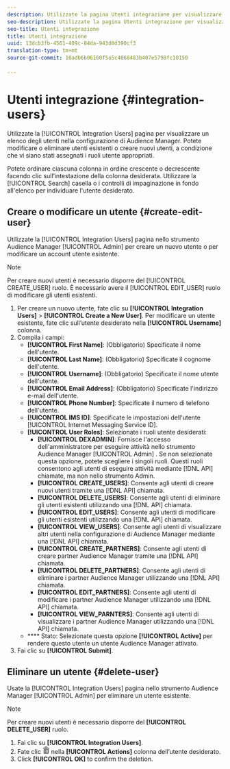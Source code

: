 ```yaml
---
description: Utilizzate la pagina Utenti integrazione per visualizzare un elenco degli utenti nella configurazione di Audience Manager. Potete modificare o eliminare utenti esistenti o creare nuovi utenti, a condizione che vi siano stati assegnati i ruoli utente appropriati.
seo-description: Utilizzate la pagina Utenti integrazione per visualizzare un elenco degli utenti nella configurazione di Audience Manager. Potete modificare o eliminare utenti esistenti o creare nuovi utenti, a condizione che vi siano stati assegnati i ruoli utente appropriati.
seo-title: Utenti integrazione
title: Utenti integrazione
uuid: 13dcb3fb-4561-409c-84da-943d0d390cf3
translation-type: tm+mt
source-git-commit: 10adb6b06160f5a5c4068483b407e5798fc10150

---
```



# Utenti integrazione {#integration-users}

Utilizzate la [!UICONTROL Integration Users] pagina per visualizzare un elenco degli utenti nella configurazione di Audience Manager. Potete modificare o eliminare utenti esistenti o creare nuovi utenti, a condizione che vi siano stati assegnati i ruoli utente appropriati.

<!-- c_integration_users.xml -->

Potete ordinare ciascuna colonna in ordine crescente o decrescente facendo clic sull’intestazione della colonna desiderata.
Utilizzare la [!UICONTROL Search] casella o i controlli di impaginazione in fondo all'elenco per individuare l'utente desiderato.

## Creare o modificare un utente {#create-edit-user}

Utilizzate la [!UICONTROL Integration Users] pagina nello strumento Audience Manager [!UICONTROL Admin] per creare un nuovo utente o per modificare un account utente esistente.

<!-- t_create_user.xml -->

>[!NOTE]
>
>Per creare nuovi utenti è necessario disporre del [!UICONTROL CREATE_USER] ruolo. È necessario avere il [!UICONTROL EDIT_USER] ruolo di modificare gli utenti esistenti.

1. Per creare un nuovo utente, fate clic su **[!UICONTROL Integration Users]** &gt; **[!UICONTROL Create a New User]**. Per modificare un utente esistente, fate clic sull’utente desiderato nella **[!UICONTROL Username]** colonna.
2. Compila i campi:
   * **[!UICONTROL First Name]**: (Obbligatorio) Specificate il nome dell'utente.
   * **[!UICONTROL Last Name]**: (Obbligatorio) Specificate il cognome dell'utente.
   * **[!UICONTROL Username]**: (Obbligatorio) Specificate il nome utente dell'utente.
   * **[!UICONTROL Email Address]**: (Obbligatorio) Specificate l'indirizzo e-mail dell'utente.
   * **[!UICONTROL Phone Number]**: Specificate il numero di telefono dell'utente.
   * **[!UICONTROL IMS ID]**: Specificate le impostazioni dell'utente [!UICONTROL Internet Messaging Service ID].
   * **[!UICONTROL User Roles]**: Selezionate i ruoli utente desiderati:
      * **[!UICONTROL DEXADMIN]**: Fornisce l'accesso dell'amministratore per eseguire attività nello strumento Audience Manager [!UICONTROL Admin] . Se non selezionate questa opzione, potete scegliere i singoli ruoli. Questi ruoli consentono agli utenti di eseguire attività mediante [!DNL API] chiamate, ma non nello strumento Admin.
      * **[!UICONTROL CREATE_USERS]**: Consente agli utenti di creare nuovi utenti tramite una [!DNL API] chiamata.
      * **[!UICONTROL DELETE_USERS]**: Consente agli utenti di eliminare gli utenti esistenti utilizzando una [!DNL API] chiamata.
      * **[!UICONTROL EDIT_USERS]**: Consente agli utenti di modificare gli utenti esistenti utilizzando una [!DNL API] chiamata.
      * **[!UICONTROL VIEW_USERS]**: Consente agli utenti di visualizzare altri utenti nella configurazione di Audience Manager mediante una [!DNL API] chiamata.
      * **[!UICONTROL CREATE_PARTNERS]**: Consente agli utenti di creare partner Audience Manager tramite una [!DNL API] chiamata.
      * **[!UICONTROL DELETE_PARTNERS]**: Consente agli utenti di eliminare i partner Audience Manager utilizzando una [!DNL API] chiamata.
      * **[!UICONTROL EDIT_PARTNERS]**: Consente agli utenti di modificare i partner Audience Manager utilizzando una [!DNL API] chiamata.
      * **[!UICONTROL VIEW_PARNTERS]**: Consente agli utenti di visualizzare i partner Audience Manager utilizzando una [!DNL API] chiamata.
   * **** Stato: Selezionate questa opzione **[!UICONTROL Active]** per rendere questo utente un utente Audience Manager attivato.
3. Fai clic su **[!UICONTROL Submit]**.

## Eliminare un utente {#delete-user}

Usate la [!UICONTROL Integration Users] pagina nello strumento Audience Manager [!UICONTROL Admin] per eliminare un utente esistente.

<!-- t_delete_user.xml -->

>[!NOTE]
>
>Per creare nuovi utenti è necessario disporre del **[!UICONTROL DELETE_USER]** ruolo.

1. Fai clic su **[!UICONTROL Integration Users]**.
2. Fate clic ![](assets/icon_delete.png) nella **[!UICONTROL Actions]** colonna dell’utente desiderato.
3. Click **[!UICONTROL OK]** to confirm the deletion.